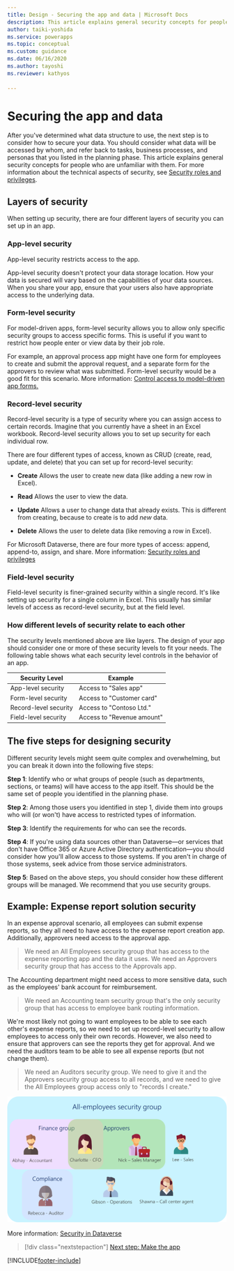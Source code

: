 ```yaml
---
title: Design - Securing the app and data | Microsoft Docs
description: This article explains general security concepts for people undertaking a Power Apps project, explaining security layers and how to apply them.
author: taiki-yoshida
ms.service: powerapps
ms.topic: conceptual
ms.custom: guidance
ms.date: 06/16/2020
ms.author: tayoshi
ms.reviewer: kathyos

---
```


# Securing the app and data

After you've determined what data structure to use, the next step is to
consider how to secure your data. You should consider what data will be
accessed by whom, and refer back to tasks, business processes, and personas that
you listed in the planning phase. This article explains general security concepts for people who are
unfamiliar with them. For more information about the technical aspects of security, see [Security roles and privileges](/power-platform/admin/security-roles-privileges).

## Layers of security

When setting up security, there are four different layers of security you can
set up in an app.

### App-level security

App-level security restricts access to the app.

App-level security doesn't protect your data storage location. How your data is
secured will vary based on the capabilities of your data sources. When you
share your app, ensure that your users also have appropriate access to the
underlying data.

### Form-level security

For model-driven apps, form-level security allows you to allow only specific security groups to access specific forms. This is useful if you want to restrict how people enter or view
data by their job role.

For example, an approval process app might have one form for employees to create
and submit the approval request, and a separate form for the approvers to review
what was submitted. Form-level security would be a good fit for this scenario.
More information: [Control access to model-driven app forms.](../../maker/model-driven-apps/control-access-forms.md)

### Record-level security

Record-level security is a type of security where you can assign access to
certain records. Imagine that you currently have a sheet in an Excel workbook. Record-level
security allows you to set up security for each individual row.

There are four different types of access, known as CRUD (create, read,
update, and delete) that you can set up for record-level security:

- **Create** Allows the user to create new data (like adding a new row in
    Excel).

- **Read** Allows the user to view the data.

- **Update** Allows a user to change data that already exists.
    This is different from creating, because to create is to add *new*
    data.

- **Delete** Allows the user to delete data (like removing a row in Excel).

For Microsoft Dataverse, there are four more types of access: append,
append-to, assign, and share. More information: [Security roles and privileges](/power-platform/admin/security-roles-privileges)

### Field-level security

Field-level security is finer-grained security within a single record. It's
like setting up security for a single column in Excel. This usually has similar
levels of access as record-level security, but at the field level.

### How different levels of security relate to each other

The security levels mentioned above are like layers. The design of your app
should consider one or more of these security levels to fit your needs. The following table shows what each security level controls in the behavior of an app.

|Security Level  |Example |
|---------|---------|
|App-level security     |    Access to "Sales app"     |
|Form-level security    |      Access to "Customer card"   |
|Record-level security     |     Access to "Contoso Ltd."    |
|Field-level security     |     Access to "Revenue amount"    |

## The five steps for designing security

Different security levels might seem quite complex and overwhelming, but you can break it down into the following five steps:

**Step 1**: Identify who or what groups of people (such as departments,
sections, or teams) will have access to the app itself. This should be the same set
of people you identified in the planning phase.

**Step 2**: Among those users you identified in step 1, divide them
into groups who will (or won't) have access to restricted types of
information.

**Step 3**: Identify the requirements for who can see the records.

**Step 4**: If you're using data sources other than Dataverse&mdash;or
services that don't have Office 365 or Azure Active Directory authentication&mdash;you should
consider how you'll allow access to those systems. If you aren't in charge
of those systems, seek advice from those service administrators.

**Step 5**: Based on the above steps, you should consider how these different
groups will be managed. We recommend that you use security groups.

## Example: Expense report solution security

In an expense approval scenario, all employees can submit expense reports, so
they all need to have access to the expense report creation app. Additionally,
approvers need access to the approval app.

> We need an All Employees security group that has access to the expense
    reporting app and the data it uses.
> We need an Approvers security group that has access to the Approvals app.

The Accounting department might need access to more sensitive data, such as the
employees' bank account for reimbursement.

> We need an Accounting team security group that's the only security group
    that has access to employee bank routing information.

We're most likely not going to want employees to be able to see each other's
expense reports, so we need to set up record-level security to allow employees
to access only their own records. However, we also need to ensure that approvers can see the reports they get for approval. And we need the auditors team to be able to see all expense
reports (but not change them).

> We need an Auditors security group. We need to give it and the Approvers security group access to all records, and we need to give the All Employees group access only to "records I create."

![Diagram of expense report security groups](media/expense-report-security.png "Diagram of expense report security groups")

More information: [Security in Dataverse](/power-platform/admin/wp-security)

> [!div class="nextstepaction"]
> [Next step: Make the app](making-phase.md)


[!INCLUDE[footer-include](../../includes/footer-banner.md)]